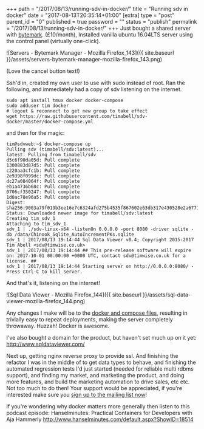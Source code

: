 +++
path = "/2017/08/13/running-sdv-in-docker/"
title = "Running sdv in docker"
date = "2017-08-13T20:35:14+01:00"
[extra]
type = "post"
parent_id = "0"
published = true
password = ""
status = "publish"
permalink = "/2017/08/13/running-sdv-in-docker/"
+++
Just bought a shared server with [bytemark](https://www.bytemark.co.uk/). (£10/month), Installed vanilla ubuntu 16.04LTS server using the control panel (virtually one-click).

![Servers - Bytemark Manager - Mozilla Firefox_143]({{ site.baseurl }}/assets/servers-bytemark-manager-mozilla-firefox_143.png)

(Love the cancel button text!)

Ssh'd in, created my own user to use with sudo instead of root. Ran the following, and immediately had a copy of sdv listening on the internet.

```
sudo apt install tmux docker docker-compose
sudo adduser tim docker
# logout & reconnect to get new group to take effect
wget https://raw.githubusercontent.com/timabell/sdv-docker/master/docker-compose.yml
```

and then for the magic:

```
tim@sdvweb:~$ docker-compose up
Pulling sdv (timabell/sdv:latest)...
latest: Pulling from timabell/sdv
d5c6f90da05d: Pull complete
1300883d87d5: Pull complete
c220aa3cfc1b: Pull complete
2e9398f099dc: Pull complete
dc27a084064f: Pull complete
eb1a4736b68c: Pull complete
0706cf350247: Pull complete
1d0ac78e96a5: Pull complete
Digest: sha256:9003a79f019b3ee16e7c6324afd275b4535f867602e63db317e430528e2a6771
Status: Downloaded newer image for timabell/sdv:latest
Creating tim_sdv_1
Attaching to tim_sdv_1
sdv_1 | ./sdv-linux-x64 -listenOn 0.0.0.0 -port 8080 -driver sqlite -db /data/Chinook_Sqlite_AutoIncrementPKs.sqlite
sdv_1 | 2017/08/13 19:14:44 Sql Data Viewer v0.4; Copyright 2015-2017 Tim Abell <sdv@timwise.co.uk>
sdv_1 | 2017/08/13 19:14:44 ## This pre-release software will expire on: 2017-10-01 00:00:00 +0000 UTC, contact sdv@timwise.co.uk for a license. ##
sdv_1 | 2017/08/13 19:14:44 Starting server on http://0.0.0.0:8080/ - Press Ctrl-C to kill server.
```

And that's it, listening on the internet!

![Sql Data Viewer - Mozilla Firefox_144]({{ site.baseurl }}/assets/sql-data-viewer-mozilla-firefox_144.png)

Any changes I make will be to the [docker and compose files](https://hub.docker.com/r/timabell/sdv/), resulting in trivially easy to repeat deployments, making the server completely throwaway. Huzzah! Docker is awesome.

I've also bought a domain for the product, but haven't set much up on it yet: <http://www.sqldataviewer.com/>

Next up, getting nginx reverse proxy to provide ssl. And finishing the refactor I was in the middle of to get data types to behave, and finishing the automated regression tests I'd just started (needed for reliable multi rdbms support), and finding my market, and marketing the product, and doing more features, and build the marketing automation to drive sales, etc etc. Not too much to do then! Your support would be appreciated, if you're interested make sure you [sign up to the mailing list now](https://www.getdrip.com/forms/70504364/submissions/new)!

If you're wondering why docker matters more generally then listen to this podcast episode: Hanselminutes: Practical Containers for Developers with Aja Hammerly <http://www.hanselminutes.com/default.aspx?ShowID=18514>
